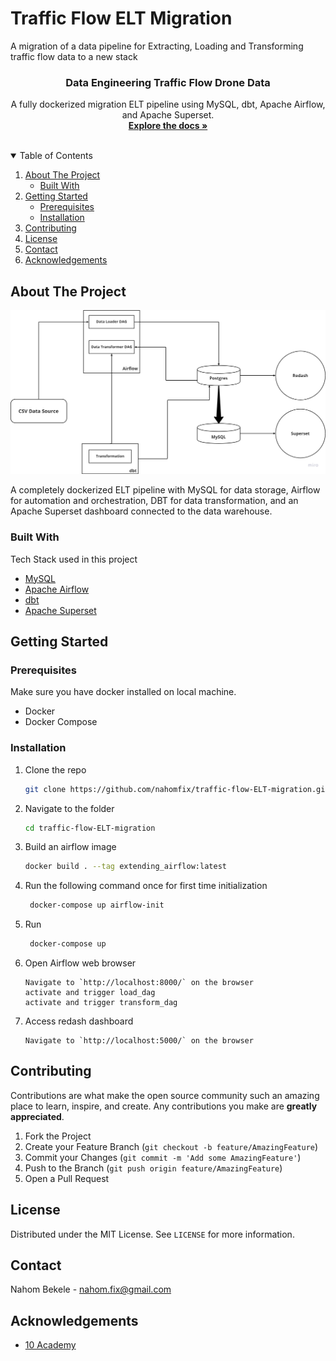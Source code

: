 # Traffic Flow ELT Migration

A migration of a data pipeline for Extracting, Loading and Transforming traffic flow data to a new stack

<p align="center">
  <h3 align="center">Data Engineering Traffic Flow Drone Data</h3>

  <p align="center">
    A fully dockerized migration ELT pipeline using MySQL, dbt, Apache Airflow, and Apache Superset.
    <br />
    <a href="#about-the-project"><strong>Explore the docs »</strong></a>
    <br />
    <br />
  </p>
</p>

<!-- TABLE OF CONTENTS -->
<details open="open">
  <summary>Table of Contents</summary>
  <ol>
    <li>
      <a href="#about-the-project">About The Project</a>
      <ul>
        <li><a href="#built-with">Built With</a></li>
      </ul>
    </li>
    <li>
      <a href="#getting-started">Getting Started</a>
      <ul>
        <li><a href="#prerequisites">Prerequisites</a></li>
        <li><a href="#installation">Installation</a></li>
      </ul>
    </li>
    <li><a href="#contributing">Contributing</a></li>
    <li><a href="#license">License</a></li>
    <li><a href="#contact">Contact</a></li>
    <li><a href="#acknowledgements">Acknowledgements</a></li>
  </ol>
</details>

<!-- ABOUT THE PROJECT -->

## About The Project

![ELT](screenshots/migration.png)

A completely dockerized ELT pipeline with MySQL for data storage, Airflow for automation and orchestration, DBT for data transformation, and an Apache Superset dashboard connected to the data warehouse.

### Built With

Tech Stack used in this project

-   [MySQL](https://www.mysql.com/)
-   [Apache Airflow](https://airflow.apache.org/docs/apache-airflow/stable/)
-   [dbt](https://docs.getdbt.com/)
-   [Apache Superset](https://superset.apache.org/)

<!-- GETTING STARTED -->

## Getting Started

### Prerequisites

Make sure you have docker installed on local machine.

-   Docker
-   Docker Compose

### Installation

1. Clone the repo
    ```sh
    git clone https://github.com/nahomfix/traffic-flow-ELT-migration.git
    ```
2. Navigate to the folder

    ```sh
    cd traffic-flow-ELT-migration
    ```

3. Build an airflow image

    ```sh
    docker build . --tag extending_airflow:latest
    ```

4. Run the following command once for first time initialization

    ```sh
     docker-compose up airflow-init
    ```

5. Run
    ```sh
     docker-compose up
    ```
6. Open Airflow web browser
    ```JS
    Navigate to `http://localhost:8000/` on the browser
    activate and trigger load_dag
    activate and trigger transform_dag
    ```
7. Access redash dashboard
    ```JS
    Navigate to `http://localhost:5000/` on the browser
    ```

<!-- CONTRIBUTING -->

## Contributing

Contributions are what make the open source community such an amazing place to learn, inspire, and create. Any contributions you make are **greatly appreciated**.

1. Fork the Project
2. Create your Feature Branch (`git checkout -b feature/AmazingFeature`)
3. Commit your Changes (`git commit -m 'Add some AmazingFeature'`)
4. Push to the Branch (`git push origin feature/AmazingFeature`)
5. Open a Pull Request

<!-- LICENSE -->

## License

Distributed under the MIT License. See `LICENSE` for more information.

<!-- CONTACT -->

## Contact

Nahom Bekele - nahom.fix@gmail.com

<!-- ACKNOWLEDGEMENTS -->

## Acknowledgements

-   [10 Academy](https://www.10academy.org/)
